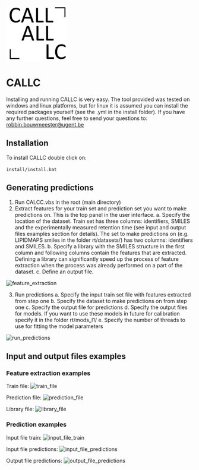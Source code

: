 ![logo](figs/logo.png)

# CALLC

Installing and running CALLC is very easy. The tool provided was tested on windows and linux platforms, but for linux it is assumed you can install the required packages yourself (see the .yml in the install folder). If you have any further questions, feel free to send your questions to: robbin.bouwmeester@ugent.be

## Installation

To install CALLC double click on:

```install/install.bat```

## Generating predictions

1.	Run CALCC.vbs in the root (main directory)
2.	Extract features for your train set and prediction set you want to make predictions on. This is the top panel in the user interface.
    a.	Specify the location of the dataset. Train set has three columns: identifiers, SMILES and the experimentally measured retention time (see input and output files examples section for details). The set to make predictions on (e.g. LIPIDMAPS smiles in the folder rt/datasets/) has two columns: identifiers and SMILES. 
    b.	Specify a library with the SMILES structure in the first column and following columns contain the features that are extracted. Defining a library can significantly speed up the process of feature extraction when the process was already performed on a part of the dataset. 
    c.	Define an output file. 

![feature_extraction](figs/feature_extraction.png)

3.	Run predictions 
    a.	Specify the input train set file with features extracted from step one 
    b.	Specify the dataset to make predictions on from step one 
    c.	Specify the output file for predictions 
    d.	Specify the output files for models. If you want to use these models in future for calibration specify it in the folder rt/mods_l1/ 
    e.	Specify the number of threads to use for fitting the model parameters 

![run_predictions](figs/run_predictions.png)

## Input and output files examples 

### Feature extraction examples

Train file:
![train_file](figs/train_file.png)

Prediction file:
![prediction_file](figs/prediction_file.png)

Library file:
![library_file](figs/library_file.png)

### Prediction examples

Input file train:
![input_file_train](figs/input_file_train.png)

Input file predictions:
![input_file_predictions](figs/input_file_predictions.png)

Output file predictions:
![output_file_predictions](figs/output_file_predictions.png)

